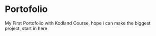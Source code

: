 # Portofolio
My First Portofolio with Kodland Course, hope i can make the biggest project, start in here
